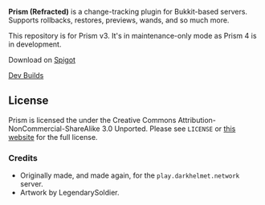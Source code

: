 **Prism (Refracted)** is a change-tracking plugin for Bukkit-based servers. Supports rollbacks, restores, previews, 
wands, and so much more.

This repository is for Prism v3. It's in maintenance-only mode as Prism 4 is in development.

Download on [Spigot][spigot]

[Dev Builds][jenkins]

## License

Prism is licensed the under the Creative Commons
Attribution-NonCommercial-ShareAlike 3.0 Unported. Please see `LICENSE` or [this website][license]
for the full license.

### Credits

- Originally made, and made again, for the `play.darkhelmet.network` server.
- Artwork by LegendarySoldier.

[license]: http://creativecommons.org/licenses/by-nc-sa/3.0/us/
[discord]: https://discord.gg/7FxZScH4EJ
[spigot]: https://www.spigotmc.org/resources/prism-refracted.99397/
[jenkins]: https://ci.prism-mc.org/job/PrismRefracted/
